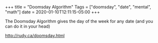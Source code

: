 +++
title = "Doomsday Algorithm"
Tags = ["doomsday", "date", "mental", "math"]
date = 2020-01-10T12:11:15-05:00
+++

The Doomsday Algorithm gives the day of the week for any date (and you can do it in your head)

http://rudy.ca/doomsday.html
